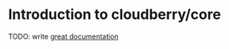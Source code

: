 # Introduction to cloudberry/core

TODO: write [great documentation](http://jacobian.org/writing/what-to-write/)
